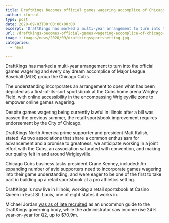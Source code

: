 ```yaml
---
title: DraftKings becomes official games wagering accomplice of Chicago Cubs
author: xforeal 
type: post
date: 2020-09-03T00:00:00+00:00
excerpt: 'DraftKings has marked a multi-year arrangement to turn into the official games wagering and every day dream accomplice of Major League Baseball (MLB) group the Chicago Cubs '
url: /draftkings-becomes-official-games-wagering-accomplice-of-chicago-cubs/
image : images/news/2020/09/draftkingssportsbetting.jpg
categories:
  - news

---
```

DraftKings has marked a multi-year arrangement to turn into the official games wagering and every day dream accomplice of Major League Baseball (MLB) group the Chicago Cubs. 

The understanding incorporates an arrangement to open what has been depicted as a first-of-its-sort sportsbook at the Cubs home arena Wrigley Field, with online accessibility in the encompassing Wrigleyville zone to empower online games wagering. 

Despite games wagering being currently lawful in Illinois after a bill was passed the previous summer, the retail sportsbook improvement requires endorsement by the City of Chicago. 

DraftKings North America prime supporter and president Matt Kalish, stated: As two associations that share a common enthusiasm for advancement and a promise to greatness, we anticipate working in a joint effort with the Cubs, an association saturated with convention, and making our quality felt in and around Wrigleyville. 

Chicago Cubs business tasks president Crane Kenney, included: An expanding number of avid supporters need to incorporate games wagering into their game understanding, and were eager to be one of the first to take part in building up a retail sportsbook at a pro athletics setting. 

DraftKings is now live in Illinois, working a retail sportsbook at Casino Queen in East St. Louis, one of eight states it works in. 

Michael Jordan [was as of late recruited][1] as an uncommon guide to the DraftKings governing body, while the administrator saw income rise 24&percnt; year-on-year for Q2, up to $70.9m.

 [1]: #